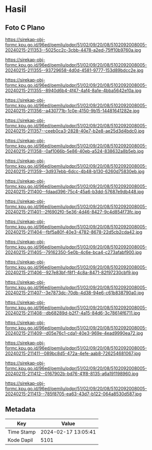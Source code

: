 # Hasil

## Foto C Plano

https://sirekap-obj-formc.kpu.go.id/96ed/pemilu/pdpr/51/02/09/20/08/5102092008005-20240215-211353--5025cc2c-3cbb-4478-a2ed-75ff10b9760a.jpg

https://sirekap-obj-formc.kpu.go.id/96ed/pemilu/pdpr/51/02/09/20/08/5102092008005-20240215-211355--93729658-4d0d-4581-9777-153d89bdcc2e.jpg

https://sirekap-obj-formc.kpu.go.id/96ed/pemilu/pdpr/51/02/09/20/08/5102092008005-20240215-211355--8940d6b4-4f47-4af4-8a1e-4bba5642e10a.jpg

https://sirekap-obj-formc.kpu.go.id/96ed/pemilu/pdpr/51/02/09/20/08/5102092008005-20240215-211356--a430771b-1c0e-4150-9b15-14481641282e.jpg

https://sirekap-obj-formc.kpu.go.id/96ed/pemilu/pdpr/51/02/09/20/08/5102092008005-20240215-211357--ceeb0ca3-2828-40e7-b2e8-ae25d3d4bdc0.jpg

https://sirekap-obj-formc.kpu.go.id/96ed/pemilu/pdpr/51/02/09/20/08/5102092008005-20240215-211358--0af1066b-5e86-40eb-a524-838632a8b5eb.jpg

https://sirekap-obj-formc.kpu.go.id/96ed/pemilu/pdpr/51/02/09/20/08/5102092008005-20240215-211359--3d937ebb-6dcc-4b48-b130-6260d75830eb.jpg

https://sirekap-obj-formc.kpu.go.id/96ed/pemilu/pdpr/51/02/09/20/08/5102092008005-20240215-211400--fdaad396-75c4-45a6-b3dd-57687e9db448.jpg

https://sirekap-obj-formc.kpu.go.id/96ed/pemilu/pdpr/51/02/09/20/08/5102092008005-20240215-211401--2f6902f0-5e36-4d46-8427-9c4d854f73fc.jpg

https://sirekap-obj-formc.kpu.go.id/96ed/pemilu/pdpr/51/02/09/20/08/5102092008005-20240215-211404--fbf5a80f-40e3-4782-8678-22d5cb2cda42.jpg

https://sirekap-obj-formc.kpu.go.id/96ed/pemilu/pdpr/51/02/09/20/08/5102092008005-20240215-211405--79162350-5e0b-4c6e-bca4-c273afabf900.jpg

https://sirekap-obj-formc.kpu.go.id/96ed/pemilu/pdpr/51/02/09/20/08/5102092008005-20240215-211406--927e83bf-f8f1-4c8a-8471-82f97230cbf9.jpg

https://sirekap-obj-formc.kpu.go.id/96ed/pemilu/pdpr/51/02/09/20/08/5102092008005-20240215-211407--3e7873dc-70db-4d38-94e6-c61b838790a0.jpg

https://sirekap-obj-formc.kpu.go.id/96ed/pemilu/pdpr/51/02/09/20/08/5102092008005-20240215-211408--db68289d-b2f7-4a15-84d6-3c78614f6711.jpg

https://sirekap-obj-formc.kpu.go.id/96ed/pemilu/pdpr/51/02/09/20/08/5102092008005-20240215-211409--d05e76c1-cda1-40e3-969e-4ead9990ea72.jpg

https://sirekap-obj-formc.kpu.go.id/96ed/pemilu/pdpr/51/02/09/20/08/5102092008005-20240215-211411--089bc8d5-472a-4efe-aab8-726254681067.jpg

https://sirekap-obj-formc.kpu.go.id/96ed/pemilu/pdpr/51/02/09/20/08/5102092008005-20240215-211412--0167902b-bd76-41f8-8135-a6a191198960.jpg

https://sirekap-obj-formc.kpu.go.id/96ed/pemilu/pdpr/51/02/09/20/08/5102092008005-20240215-211413--785f8705-ea63-43d7-b122-064a8530d587.jpg


## Metadata

| Key        | Value               |
| ---------- | ------------------- |
| Time Stamp | 2024-02-17 13:05:41 |
| Kode Dapil | 5101                |




